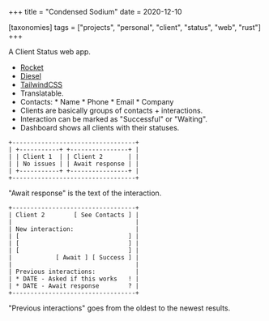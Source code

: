 +++
title = "Condensed Sodium"
date = 2020-12-10

[taxonomies]
tags = ["projects", "personal", "client", "status", "web", "rust"]
+++

A Client Status web app.

* [Rocket](https://rocket.rs/)
* [Diesel](http://diesel.rs/)
* [TailwindCSS](https://tailwindcss.com/)
* Translatable.
* Contacts:
        * Name
        * Phone
        * Email
        * Company
* Clients are basically groups of contacts + interactions.
* Interaction can be marked as "Successful" or "Waiting".
* Dashboard shows all clients with their statuses.

```
+----------------------------------+
| +-----------+ +----------------+ |
| | Client 1  | | Client 2       | |
| | No issues | | Await response | |
| +-----------+ +----------------+ |
+----------------------------------+
```

"Await response" is the text of the interaction.

```
+----------------------------------+
| Client 2        [ See Contacts ] |
|                                  |
| New interaction:                 |
| [                              ] |
| [                              ] |
| [                              ] |
|            [ Await ] [ Success ] |
|                                  |
| Previous interactions:           |
| * DATE - Asked if this works   ! |
| * DATE - Await response        ? |
+----------------------------------+
```

"Previous interactions" goes from the oldest to the newest results.

